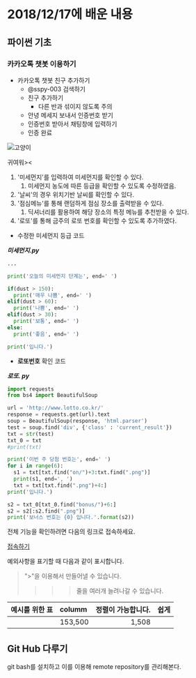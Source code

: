 # 2018/12/17에 배운 내용

## 파이썬 기초

### 카카오톡 챗봇 이용하기

- 카카오톡 챗봇 친구 추가하기
  - @sspy-003 검색하기
  - 친구 추가하기
    - 다른 반과 섞이지 않도록 주의
  - 안녕 메세지 보내서 인증번호 받기
  - 인증번호 받아서 채팅창에 입력하기
  - 인증 완료



![고양이](https://encrypted-tbn0.gstatic.com/images?q=tbn:ANd9GcTopcG9aTZvFE1qaT02DsoYj4Ch2zabw7uAL6hvNG2HA9oDCH7x)



귀여워><

1. '미세먼지'를 입력하여 미세먼지를 확인할 수 있다.
   1. 미세먼지 농도에 따른 등급을 확인할 수 있도록 수정하였음.
2. '날씨'의 경우 위치기반 날씨를 확인할 수 있다.
3. '점심메뉴'를 통해 랜덤하게 점심 장소를 출력받을 수 있다.
   1. 딕셔너리를 활용하여 해당 장소의 특정 메뉴를 추천받을 수 있다.
4. '로또'를 통해 금주의 로또 번호를 확인할 수 있도록 추가하였다.



- 수정한 미세먼지 등급 코드

***미세먼지.py***

```python
...

print('오늘의 미세먼지 단계는', end=' ')

if(dust > 150):
  print('매우 나쁨', end=' ')
elif(dust > 60):
  print('나쁨', end=' ')
elif(dust > 30):
  print('보통', end=' ')
else:
  print('좋음', end=' ')

print('입니다.') 
```



- **로또번호** 확인 코드

***로또. py***

```python
import requests
from bs4 import BeautifulSoup

url = 'http://www.lotto.co.kr/'
response = requests.get(url).text
soup = BeautifulSoup(response, 'html.parser')
test = soup.find('div', {'class' : 'current_result'})
txt = str(test)
txt_0 = txt
#print(txt)

print('이번 주 당첨 번호는', end=' ')
for i in range(6):
  s1 = txt[txt.find("on/")+3:txt.find(".png")]
  print(s1, end=', ')
  txt = txt[txt.find(".png")+4:]
print('입니다.')

s2 = txt_0[txt_0.find("bonus/")+6:]
s2 = s2[:s2.find(".png")]
print('보너스 번호는 {0} 입니다.'.format(s2))
```



전체 기능을 확인하려면 다음의 링크로 접속하세요.

[접속하기](https://s3.py.hphk.io/bots)



예외사항을 표기할 때 다음과 같이 표시합니다.

> ">"을 이용해서 만들어낼 수 있습니다.
>
> > > > 줄을 여러개 늘려나갈 수 있습니다.



| 예시를 위한 표 | columm  | 정렬이 가능합니다. | 쉽게 |
| :------------: | :------ | -----------------: | :--: |
|                | 153,500 |              1,508 |      |



## Git Hub 다루기

git bash를 설치하고 이를 이용해 remote repository를 관리해본다.